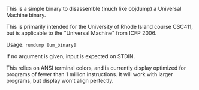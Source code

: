 This is a simple binary to disassemble (much like objdump) a Universal Machine binary.

This is primarily intended for the University of Rhode Island course CSC411, but is applicable to the "Universal Machine" from ICFP 2006.

Usage: `rumdump [um_binary]`

If no argument is given, input is expected on STDIN.

This relies on ANSI terminal colors, and is currently display optimized for programs of fewer than 1 million instructions. It will work with larger programs, but display won't align perfectly.